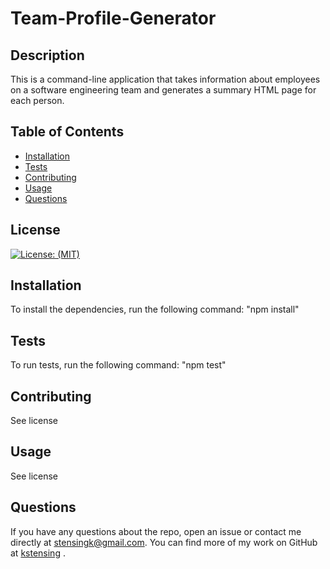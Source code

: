 
  # Team-Profile-Generator

  ## Description
  This is a command-line application that takes information about employees on a software engineering team and generates a summary HTML page for each person.  

  ## Table of Contents

  * [Installation](#installation)
  * [Tests](#tests)
  * [Contributing](#contributing)
  * [Usage](#usage)
  * [Questions](#questions)


  ## License
  [![License: (MIT)](https://img.shields.io/badge/License-MIT-yellow.svg)](https://choosealicense.com/licenses/mit/)

  ## Installation
  To install the dependencies, run the following command: 
      "npm install"

  ## Tests
  To run tests, run the following command: 
      "npm test"

  ## Contributing
  See license
  
  ## Usage
  See license
  


  ## Questions
  If you have any questions about the repo, open an issue or contact me directly at <stensingk@gmail.com>.  You can find more of my work on GitHub at 
  [kstensing](https://gihub.com/kstensing)
  .


